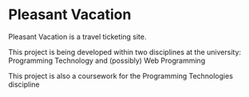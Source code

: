 # Pleasant Vacation

Pleasant Vacation is a travel ticketing site.

This project is being developed within two disciplines at the university: Programming Technology and (possibly) Web Programming

This project is also a coursework for the Programming Technologies discipline